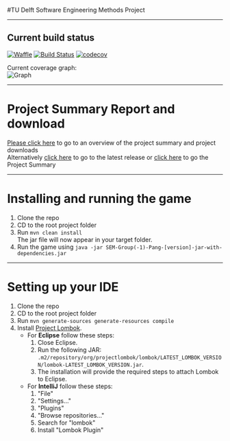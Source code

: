 #TU Delft Software Engineering Methods Project

---

## Current build status
[![Waffle](https://badge.waffle.io/Fastjur/SEM-Project.png?label=ready&title=Ready)](https://waffle.io/Fastjur/SEM-Project)
[![Build Status](https://travis-ci.com/Fastjur/SEM-Project.svg?token=ZYkj5b8eBfLppnyaikyc&branch=master)](https://travis-ci.com/Fastjur/SEM-Project)
[![codecov](https://codecov.io/gh/Fastjur/SEM-Project/branch/master/graph/badge.svg?token=3WonhjrCjs)](https://codecov.io/gh/Fastjur/SEM-Project)

Current coverage graph:  
![Graph](https://codecov.io/gh/Fastjur/SEM-Project/branch/feature%2Fcodecov-token/graphs/tree.svg?token=3WonhjrCjs)

---

# Project Summary Report and download

[Please click here](https://fastjur.github.io/SEM-Project) to go to an overview of the project summary and project downloads  
Alternatively [click here](https://github.com/Fastjur/SEM-Project/releases) to go to the latest release or [click here](https://fastjur.github.io/SEM-Project/site/) to go the Project Summary

---

# Installing and running the game

1. Clone the repo
2. CD to the root project folder
3. Run `mvn clean install`  
The jar file will now appear in your target folder.
4. Run the game using `java -jar SEM-Group(-1)-Pang-[version]-jar-with-dependencies.jar`

---

# Setting up your IDE

1. Clone the repo
2. CD to the root project folder
3. Run `mvn generate-sources generate-resources compile`
4. Install [Project Lombok](https://projectlombok.org/).
	* For **Eclipse** follow these steps:
		1. Close Eclipse.
		1. Run the following JAR: `.m2/repository/org/projectlombok/lombok/LATEST_LOMBOK_VERSION/lombok-LATEST_LOMBOK_VERSION.jar`.
		1. The installation will provide the required steps to attach Lombok to Eclipse.
	* For **IntelliJ** follow these steps:
		1. "File"
		1. "Settings..."
		1. "Plugins"
		1. "Browse repositories..."
		1. Search for "lombok"
		1. Install "Lombok Plugin"
